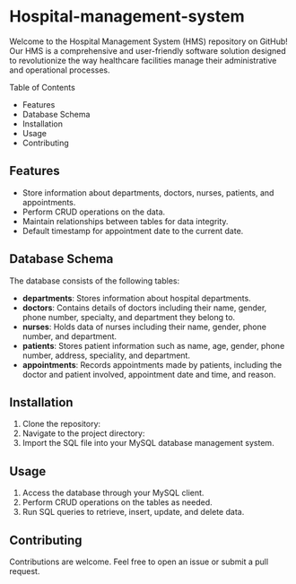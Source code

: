 # Hospital-management-system
Welcome to the Hospital Management System (HMS) repository on GitHub! Our HMS is a comprehensive and user-friendly software solution designed to revolutionize the way healthcare facilities manage their administrative and operational processes.

 Table of Contents
- Features
- Database Schema
- Installation
- Usage
- Contributing
  
## Features
- Store information about departments, doctors, nurses, patients, and appointments.
- Perform CRUD operations on the data.
- Maintain relationships between tables for data integrity.
- Default timestamp for appointment date to the current date.

## Database Schema
The database consists of the following tables:

- **departments**: Stores information about hospital departments.
- **doctors**: Contains details of doctors including their name, gender, phone number, specialty, and department they belong to.
- **nurses**: Holds data of nurses including their name, gender, phone number, and department.
- **patients**: Stores patient information such as name, age, gender, phone number, address, speciality, and department.
- **appointments**: Records appointments made by patients, including the doctor and patient involved, appointment date and time, and reason.

## Installation
1. Clone the repository:
2. Navigate to the project directory:
3. Import the SQL file into your MySQL database management system.

## Usage
1. Access the database through your MySQL client.
2. Perform CRUD operations on the tables as needed.
3. Run SQL queries to retrieve, insert, update, and delete data.

## Contributing
Contributions are welcome. Feel free to open an issue or submit a pull request.


